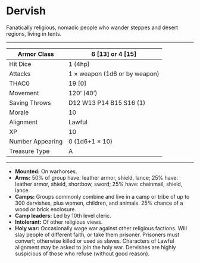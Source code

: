 # Dervish

Fanatically religious, nomadic people who wander steppes and desert regions, living in tents.

------

| Armor Class     | 6 [13] or 4 [15]              |
| ---------------- | ----------------------------- |
| Hit Dice         | 1 (4hp)                       |
| Attacks          | 1 × weapon (1d6 or by weapon) |
| THAC0            | 19 [0]                        |
| Movement         | 120’ (40’)                    |
| Saving Throws    | D12 W13 P14 B15 S16 (1)       |
| Morale           | 10                            |
| Alignment        | Lawful                        |
| XP               | 10                            |
| Number Appearing | 0 (1d6+1 × 10)                |
| Treasure Type    | A                             |

------

- **Mounted:** On warhorses.
- **Arms:** 50% of group have: leather armor, shield, lance; 25% have: leather armor, shield, shortbow, sword; 25% have: chainmail, shield, lance.
- **Camps:** Groups commonly combine and live in a camp or tribe of up to 300 dervishes, plus women, children, and animals. 25% chance of a wood or brick enclosure.
- **Camp leaders:** Led by 10th level cleric.
- **Intolerant:** Of other religious views.
- **Holy war:** Occasionally wage war against other religious factions. Will slay people of different faith, or take them prisoner. Prisoners must convert; otherwise killed or used as slaves. Characters of Lawful alignment may be asked to join the holy war. Dervishes are highly suspicious of those who refuse (without good reason).